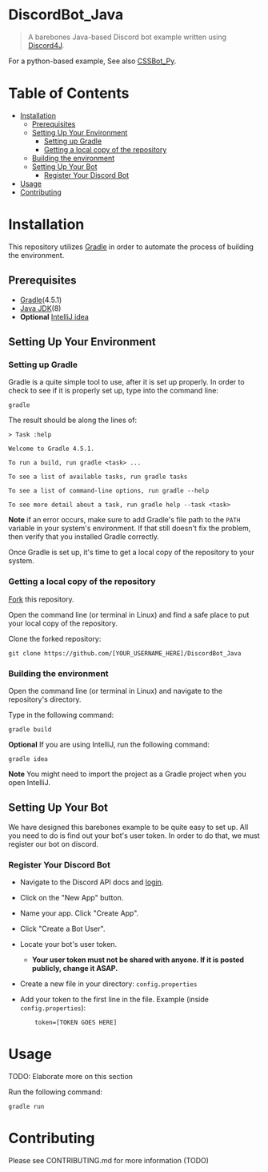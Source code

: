 # DiscordBot_Java

> A barebones Java-based Discord bot example written using [Discord4J](https://github.com/Discord4J/Discord4J).

For a python-based example, See also [CSSBot_Py](https://github.com/UWB-ACM/CSSBot_Py).

# Table of Contents

-   [Installation](#installation)
    -   [Prerequisites](#prerequisites)
    -   [Setting Up Your Environment](#setting-up-your-environment)
        -   [Setting up Gradle](#setting-up-gradle)
        -   [Getting a local copy of the repository](#getting-a-local-copy-of-the-repository)
    -   [Building the environment](#building-the-environment)
    -   [Setting Up Your Bot](#setting-up-your-bot)
        -   [Register Your Discord Bot](#register-your-discord-bot)   
-   [Usage](#usage)
-   [Contributing](#contributing)

# Installation

This repository utilizes [Gradle](https://gradle.org/) in order to automate the process of building the environment.

## Prerequisites

-   [Gradle](https://gradle.org/install/)(4.5.1)
-   [Java JDK](http://www.oracle.com/technetwork/java/javase/downloads/jdk8-downloads-2133151.html)(8)
-   **Optional** [IntelliJ idea](https://www.jetbrains.com/idea/)

## Setting Up Your Environment

### Setting up Gradle

Gradle is a quite simple tool to use, after it is set up properly. In order to check to see if it is properly set up, type into the command line:

    gradle

The result should be along the lines of:

    > Task :help

    Welcome to Gradle 4.5.1.

    To run a build, run gradle <task> ...

    To see a list of available tasks, run gradle tasks

    To see a list of command-line options, run gradle --help

    To see more detail about a task, run gradle help --task <task>

**Note** if an error occurs, make sure to add Gradle's file path to the `PATH` variable in your system's environment. If that still doesn't fix the problem, then verify that you installed Gradle correctly.

Once Gradle is set up, it's time to get a local copy of the repository to your system.

### Getting a local copy of the repository

[Fork](https://help.github.com/articles/fork-a-repo/) this repository.

Open the command line (or terminal in Linux) and find a safe place to put your local copy of the repository.

Clone the forked repository:

    git clone https://github.com/[YOUR_USERNAME_HERE]/DiscordBot_Java

### Building the environment

Open the command line (or terminal in Linux) and navigate to the repository's directory.

Type in the following command:

    gradle build

**Optional** If you are using IntelliJ, run the following command:

    gradle idea

**Note** You might need to import the project as a Gradle project when you open IntelliJ.

## Setting Up Your Bot

We have designed this barebones example to be quite easy to set up. All you need to do is find out your bot's user token. In order to do that, we must register our bot on discord.

### Register Your Discord Bot

-   Navigate to the Discord API docs and [login](https://discordapp.com/developers/applications/me).
-   Click on the "New App" button.
-   Name your app. Click "Create App".
-   Click "Create a Bot User".
-   Locate your bot's user token.
    -   **Your user token must not be shared with anyone. If it is posted publicly, change it ASAP.**
-   Create a new file in your directory: `config.properties`
-   Add your token to the first line in the file. Example (inside `config.properties`):

            token=[TOKEN GOES HERE]

# Usage

TODO: Elaborate more on this section

Run the following command:

    gradle run

# Contributing

Please see CONTRIBUTING.md for more information (TODO)
